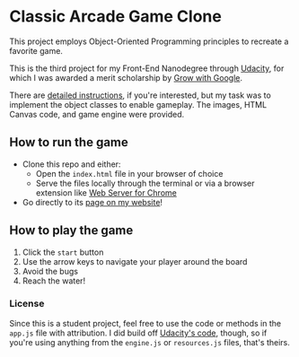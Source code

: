 Classic Arcade Game Clone
===============================

This project employs Object-Oriented Programming principles to recreate a favorite game.

This is the third project for my Front-End Nanodegree through [Udacity](https://www.udacity.com/course/front-end-web-developer-nanodegree--nd001), for which I was awarded a merit scholarship by [Grow with Google](https://grow.google/).

There are [detailed instructions](https://docs.google.com/document/d/1v01aScPjSWCCWQLIpFqvg3-vXLH2e8_SZQKC8jNO0Dc/pub?embedded=true), if you're interested, but my task was to implement the object classes to enable gameplay. The images, HTML Canvas code, and game engine were provided.

## How to run the game

- Clone this repo and either:
  - Open the `index.html` file in your browser of choice
  - Serve the files locally through the terminal or via a browser extension like [Web Server for Chrome](https://chrome.google.com/webstore/detail/web-server-for-chrome/ofhbbkphhbklhfoeikjpcbhemlocgigb?hl=en)
- Go directly to its [page on my website](https://amyfrieson.com/Project-3-Arcade-Game/)!

## How to play the game

1. Click the `start` button
2. Use the arrow keys to navigate your player around the board
3. Avoid the bugs
4. Reach the water!

### License

Since this is a student project, feel free to use the code or methods in the `app.js` file with attribution. I did build off [Udacity's code](https://github.com/udacity/frontend-nanodegree-arcade-game), though, so if you're using anything from the `engine.js` or `resources.js` files, that's theirs.
